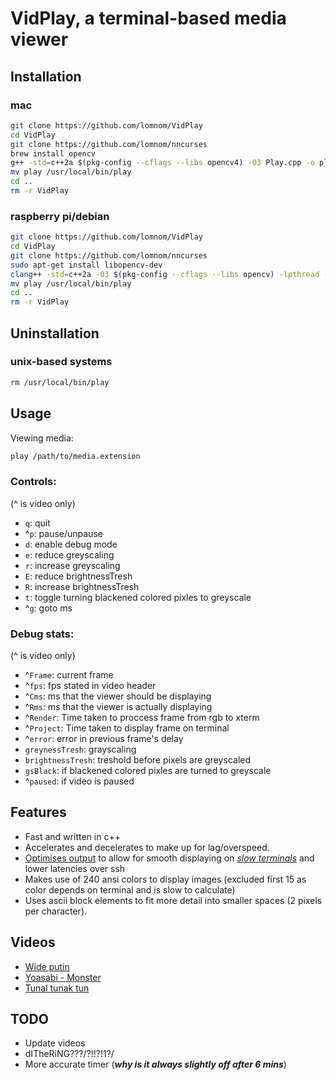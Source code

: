 # VidPlay, a terminal-based media viewer
## Installation
### mac
```bash
git clone https://github.com/lomnom/VidPlay
cd VidPlay
git clone https://github.com/lomnom/nncurses
brew install opencv
g++ -std=c++2a $(pkg-config --cflags --libs opencv4) -O3 Play.cpp -o play 
mv play /usr/local/bin/play
cd ..
rm -r VidPlay
```
### raspberry pi/debian
```bash
git clone https://github.com/lomnom/VidPlay
cd VidPlay
git clone https://github.com/lomnom/nncurses
sudo apt-get install libopencv-dev
clang++ -std=c++2a -O3 $(pkg-config --cflags --libs opencv) -lpthread -pthread Play.cpp -o play
mv play /usr/local/bin/play
cd ..
rm -r VidPlay
```
## Uninstallation
### unix-based systems
```bash
rm /usr/local/bin/play
```
## Usage
Viewing media:
```bash
play /path/to/media.extension
```
### Controls:
(^ is video only)
- `q`: quit
- ^`p`: pause/unpause
- `d`: enable debug mode 
- `e`: reduce greyscaling
- `r`: increase greyscaling
- `E`: reduce brightnessTresh
- `R`: increase brightnessTresh
- `t`: toggle turning blackened colored pixles to greyscale
- ^`g`: goto ms
### Debug stats:
(^ is video only)
- ^`Frame`: current frame
- ^`fps`: fps stated in video header
- ^`Cms`: ms that the viewer should be displaying 
- ^`Rms`: ms that the viewer is actually displaying
- ^`Render`: Time taken to proccess frame from rgb to xterm
- ^`Project`: Time taken to display frame on terminal
- ^`error`: error in previous frame's delay
- `greynessTresh`: grayscaling 
- `brightnessTresh`: treshold before pixels are greyscaled
- `gsBlack`: if blackened colored pixles are turned to greyscale
- ^`paused`: if video is paused
## Features
- Fast and written in c++
- Accelerates and decelerates to make up for lag/overspeed.
- [Optimises output](https://github.com/lomnom/nncurses/blob/0cc2179216cc2eae5bf13fdbabc8410484605aca/Screens.hpp#L115) to allow for smooth displaying on [*slow terminals*](https://iterm2.com/) and lower latencies over ssh
- Makes use of 240 ansi colors to display images (excluded first 15 as color depends on terminal and is slow to calculate)
- Uses ascii block elements to fit more detail into smaller spaces (2 pixels per character).
## Videos
- [Wide putin](https://drive.google.com/file/d/13UgRL1MGbNcufDHdK--rPDHIWegg4iRj/view?usp=sharing)
- [Yoasabi - Monster](https://drive.google.com/file/d/1iMFqQUvV7-KRJiZ2E4ukrAtQNSoo2q0g/view?usp=sharing)
- [Tunal tunak tun](https://drive.google.com/file/d/1U-miDEqPg-n7MepF9BeI8_7sxqDgHSZE/view?usp=sharing)
## TODO
- Update videos
- dITheRiNG???/?!!?!1?/
- More accurate timer (***why is it always slightly off after 6 mins***)
